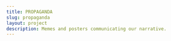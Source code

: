 ```yaml
---
title: PROPAGANDA
slug: propaganda
layout: project
description: Memes and posters communicating our narrative.
---
```

